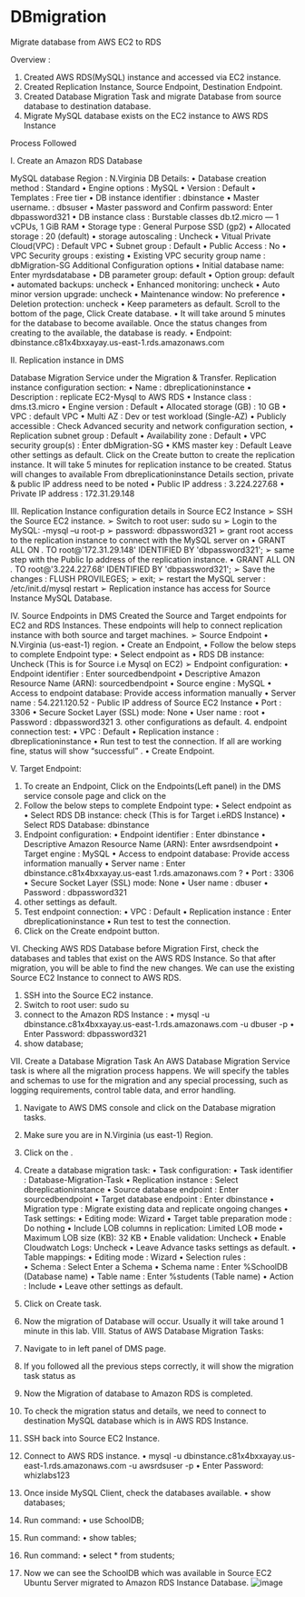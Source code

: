 # DBmigration
Migrate database from AWS EC2 to RDS


Overview : 
1.	Created AWS RDS(MySQL) instance and accessed via EC2 instance.
2.	Created Replication Instance, Source Endpoint, Destination Endpoint.
3.	Created Database Migration Task and migrate Database from source database to destination database.
4.	Migrate MySQL database exists on the EC2 instance to AWS RDS Instance

Process Followed

I. Create an Amazon RDS Database

MySQL database
Region : N.Virginia
DB Details:
•	Database creation method : Standard
•	Engine options           :  MySQL
•	Version                       : Default
•	Templates                   : Free tier
•	DB instance identifier    :  dbinstance
•	Master username.         : dbsuser
•	Master password and Confirm password: Enter dbpassword321
•	DB instance class        : Burstable classes db.t2.micro — 1 vCPUs, 1 GiB RAM
•	Storage type            : General Purpose SSD (gp2)
•	Allocated storage        : 20 (default)
•	storage autoscaling     : Uncheck
•	Vitual Private Cloud(VPC) : Default VPC
•	Subnet group : Default
•	Public Access : No
•	VPC Security groups :  existing 
•	Existing VPC security group name : dbMigration-SG
Additional Configuration options
•	Initial database name: Enter myrdsdatabase
•	DB parameter group: default
•	Option group: default
•	automated backups: uncheck
•	Enhanced monitoring: uncheck
•	Auto minor version upgrade: uncheck
•	Maintenance window: No preference
•	Deletion protection: uncheck
•	Keep parameters as default. Scroll to the bottom of the page, 
Click Create database.
•	It will take around 5 minutes for the database to become available. Once the status changes from creating to the available, the database is ready.
•	Endpoint: dbinstance.c81x4bxxayay.us-east-1.rds.amazonaws.com


II. Replication instance in DMS

Database Migration Service under the Migration & Transfer.
Replication instance configuration section:
•	Name                             : dbreplicationinstance
•	Description                     : replicate EC2-Mysql to AWS RDS 
•	Instance class                : dms.t3.micro
•	Engine version               : Default
•	Allocated storage (GB)   : 10 GB
•	VPC                                : default VPC
•	Multi AZ                           :  Dev or test workload (Single-AZ)
•	Publicly accessible          : Check
Advanced security and network configuration section,
•	Replication subnet group  : Default
•	Availability zone                  : Default
•	VPC security group(s)        : Enter dbMigration-SG
•	KMS master key                  : Default
Leave other settings as default.
Click on the  Create button to create the replication instance.
It will take 5 minutes for replication instance to be created. Status will changes to available 
From dbreplicationinstance  Details section, private & public IP address need to be noted
•	Public IP address : 3.224.227.68
•	Private IP address : 172.31.29.148

III. Replication Instance configuration details in Source EC2 Instance
➢	SSH the Source EC2 instance.
➢	Switch to root user:  sudo su
➢	Login to the MySQL: -mysql –u root-p
➢	password: dbpassword321
➢	grant root access to the replication instance to connect with the MySQL server on 
•	GRANT ALL ON *.* TO root@'172.31.29.148' IDENTIFIED BY 'dbpassword321';
➢	same step with the Public Ip address of the replication instance.
•	GRANT ALL ON *.* TO root@'3.224.227.68' IDENTIFIED BY 'dbpassword321';
➢	Save the changes : FLUSH PROVILEGES;
➢	exit;
➢	restart the MySQL server :  /etc/init.d/mysql restart
➢	Replication instance has access for Source Instance MySQL Database. 

IV. Source Endpoints in DMS
Created the Source and Target endpoints for EC2 and RDS Instances. These endpoints will help to connect replication instance with both source and target machines. 
➢	Source Endpoint
•	N.Virginia (us-east-1) region.
•	Create an Endpoint, 
•	Follow the below steps to complete Endpoint type:
•	Select endpoint as 
•	RDS DB instance: Uncheck (This is for Source i.e Mysql on EC2)
➢	Endpoint configuration:
•	Endpoint identifier     : Enter sourcedbendpoint
•	Descriptive Amazon Resource Name (ARN): sourcedbendpoint
•	Source engine           : MySQL
•	Access to endpoint database:  Provide access information manually
•	Server name               : 54.221.120.52 - Public IP address of Source EC2 Instance
•	Port                             :  3306
•	Secure Socket Layer (SSL) mode: None
•	User name                 : root
•	Password                   : dbpassword321
3. other configurations as default.
4. endpoint connection test:
•	VPC                                   : Default
•	Replication instance          : dbreplicationinstance 
•	Run test to test the connection. If all are working fine, status will show “successful” . 
•	Create Endpoint.

V. Target Endpoint:
1.	To create an Endpoint, Click on the Endpoints(Left panel) in the DMS service console page and click on the  
2.	Follow the below steps to complete Endpoint type:
•	Select endpoint as  
•	Select RDS DB instance: check (This is for Target i.eRDS Instance)
•	Select RDS Database: dbinstance
3.	Endpoint configuration:
•	Endpoint identifier    : Enter dbinstance
•	Descriptive Amazon Resource Name (ARN): Enter awsrdsendpoint
•	Target engine            : MySQL
•	Access to endpoint database: Provide access information manually
•	Server name             : Enter dbinstance.c81x4bxxayay.us-east 1.rds.amazonaws.com ? 
•	Port                             : 3306
•	Secure Socket Layer (SSL) mode: None
•	User name                 : dbuser
•	Password                   : dbpassword321
4.	other settings as default.
5.	Test endpoint connection:
•	VPC                                   : Default
•	Replication instance          : Enter dbreplicationinstance 
•	Run test to test the connection. 
6.	Click on the Create endpoint  button.

VI. Checking AWS RDS Database before Migration
First, check the databases and tables that exist on the AWS RDS Instance. So that after migration, you will be able to find the new changes. We can use the existing Source EC2 Instance to connect to AWS RDS.
1.	SSH into the Source EC2 instance. 
2.	Switch to root user:  sudo su
3.	connect to the Amazon RDS Instance :
•	mysql -u dbinstance.c81x4bxxayay.us-east-1.rds.amazonaws.com -u dbuser -p
•	Enter Password: dbpassword321
4.	 show database;
 
VII. Create a Database Migration Task
An AWS Database Migration Service task is where all the migration process happens. We will specify the tables and schemas to use for the migration and any special processing, such as logging requirements, control table data, and error handling.
1.	Navigate to AWS DMS console and click on the Database migration tasks.
2.	Make sure you are in N.Virginia (us east-1) Region.
3.	Click on the  .
4.	Create a database migration task:
•	Task configuration:
•	Task identifier                         : Database-Migration-Task
•	Replication instance               : Select dbreplicationinstance 
•	Source database endpoint     : Enter sourcedbendpoint
•	Target database endpoint       : Enter dbinstance
•	Migration type                         : Migrate existing data and replicate ongoing changes
•	Task settings:
•	Editing mode: Wizard
•	Target table preparation mode           : Do nothing
•	Include LOB columns in replication: Limited LOB mode
•	Maximum LOB size (KB): 32 KB
•	Enable validation: Uncheck
•	Enable Cloudwatch Logs: Uncheck
•	Leave Advance tasks settings as default.
•	Table mappings:
•	Editing mode         : Wizard
•	Selection rules        :  
•	Schema        : Select Enter a Schema
•	Schema name        : Enter %SchoolDB (Database name)
•	Table name             : Enter %students (Table name)
•	Action                      : Include
•	Leave other settings as default.
5.	Click on Create task.
6.	Now the migration of Database will occur. Usually it will take around 1 minute in this lab.
VIII. Status of AWS Database Migration Tasks:
1.	Navigate to in left panel of DMS page.
2.	If you followed all the previous steps correctly, it will show the migration task status as 
3.	Now the Migration of database to Amazon RDS is completed.
4.	To check the migration status and details, we need to connect to destination MySQL database which is in AWS RDS Instance.
5.	SSH back into Source EC2 Instance.
6.	Connect to AWS RDS instance.
•	mysql -u dbinstance.c81x4bxxayay.us-east-1.rds.amazonaws.com -u awsrdsuser -p
•	Enter Password: whizlabs123
7.	Once inside MySQL Client, check the databases available.
•	show databases;
 
8.	Run command: 
•	use SchoolDB;
 
9.	Run command: 
•	show tables;
 
10.	Run command:
•	select * from students;
  
11.	Now we can see the SchoolDB which was available in Source EC2 Ubuntu Server migrated to Amazon RDS Instance Database.
![image](https://user-images.githubusercontent.com/53235392/227803008-88314c6c-4b06-418d-8d3a-9b2cce13d806.png)
